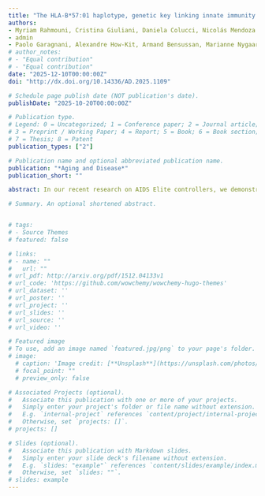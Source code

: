```yaml
---
title: "The HLA-B*57:01 haplotype, genetic key linking innate immunity and longevity"
authors:
- Myriam Rahmouni, Cristina Giuliani, Daniela Colucci, Nicolás Mendoza Mejía, Samuel Hiet, Marco Lamanda, Jean-Louis Spadoni, Sigrid Le Clerc, Taoufik Labib, Matilde Manetti, Maxime Tison
- admin
- Paolo Garagnani, Alexandre How-Kit, Armand Bensussan, Marianne Nygaard, Kaare Christensen, Almut Nebel, Jean- François Deleuze, Jean-François Zaguryi
# author_notes:
# - "Equal contribution"
# - "Equal contribution"
date: "2025-12-10T00:00:00Z"
doi: "http://dx.doi.org/10.14336/AD.2025.1109"

# Schedule page publish date (NOT publication's date).
publishDate: "2025-10-20T00:00:00Z"

# Publication type.
# Legend: 0 = Uncategorized; 1 = Conference paper; 2 = Journal article;
# 3 = Preprint / Working Paper; 4 = Report; 5 = Book; 6 = Book section;
# 7 = Thesis; 8 = Patent
publication_types: ["2"]

# Publication name and optional abbreviated publication name.
publication: "*Aging and Disease*"
publication_short: ""

abstract: In our recent research on AIDS Elite controllers, we demonstrated that the HLA-B57:01 allele is part of an extensive MHC haplotype associated with impaired MICA/MICB function. Considering the pivotal role of natural killer (NK) cells and innate immunity in fighting cancer and infectious diseases, we investigated whether this allele could also influence human longevity. To this end, we performed a multinational European study including 2,597 centenarians and 9,973 controls. We found that HLA-B57:01 was consistently less frequent in the European centenarian cohorts compared with the corresponding controls (OR 0.68, p < 0.0005). These findings provide the first in vivo genetic evidence that innate immunity and NK cell function are key components of human longevity.

# Summary. An optional shortened abstract.


# tags:
# - Source Themes
# featured: false

# links:
# - name: ""
#   url: ""
# url_pdf: http://arxiv.org/pdf/1512.04133v1
# url_code: 'https://github.com/wowchemy/wowchemy-hugo-themes'
# url_dataset: ''
# url_poster: ''
# url_project: ''
# url_slides: ''
# url_source: ''
# url_video: ''

# Featured image
# To use, add an image named `featured.jpg/png` to your page's folder. 
# image:
  # caption: 'Image credit: [**Unsplash**](https://unsplash.com/photos/jdD8gXaTZsc)'
  # focal_point: ""
  # preview_only: false

# Associated Projects (optional).
#   Associate this publication with one or more of your projects.
#   Simply enter your project's folder or file name without extension.
#   E.g. `internal-project` references `content/project/internal-project/index.md`.
#   Otherwise, set `projects: []`.
# projects: []

# Slides (optional).
#   Associate this publication with Markdown slides.
#   Simply enter your slide deck's filename without extension.
#   E.g. `slides: "example"` references `content/slides/example/index.md`.
#   Otherwise, set `slides: ""`.
# slides: example
---
```

